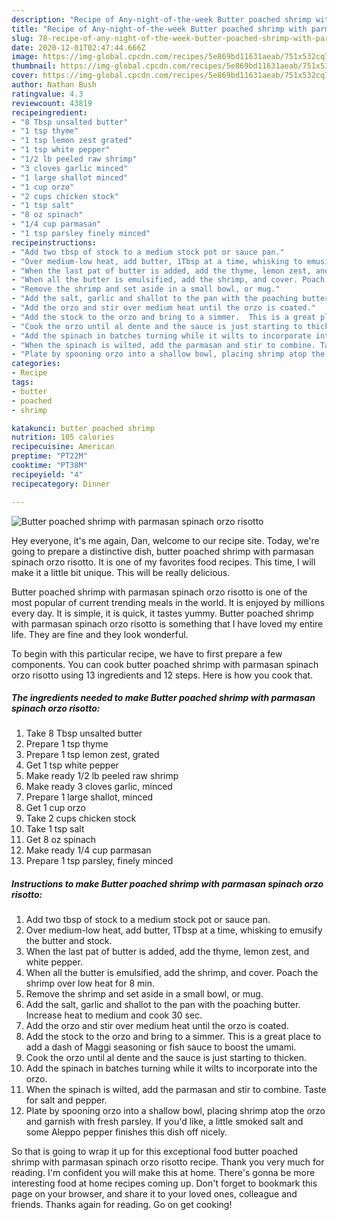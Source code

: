 ```yaml
---
description: "Recipe of Any-night-of-the-week Butter poached shrimp with parmasan spinach orzo risotto"
title: "Recipe of Any-night-of-the-week Butter poached shrimp with parmasan spinach orzo risotto"
slug: 78-recipe-of-any-night-of-the-week-butter-poached-shrimp-with-parmasan-spinach-orzo-risotto
date: 2020-12-01T02:47:44.666Z
image: https://img-global.cpcdn.com/recipes/5e869bd11631aeab/751x532cq70/butter-poached-shrimp-with-parmasan-spinach-orzo-risotto-recipe-main-photo.jpg
thumbnail: https://img-global.cpcdn.com/recipes/5e869bd11631aeab/751x532cq70/butter-poached-shrimp-with-parmasan-spinach-orzo-risotto-recipe-main-photo.jpg
cover: https://img-global.cpcdn.com/recipes/5e869bd11631aeab/751x532cq70/butter-poached-shrimp-with-parmasan-spinach-orzo-risotto-recipe-main-photo.jpg
author: Nathan Bush
ratingvalue: 4.3
reviewcount: 43819
recipeingredient:
- "8 Tbsp unsalted butter"
- "1 tsp thyme"
- "1 tsp lemon zest grated"
- "1 tsp white pepper"
- "1/2 lb peeled raw shrimp"
- "3 cloves garlic minced"
- "1 large shallot minced"
- "1 cup orzo"
- "2 cups chicken stock"
- "1 tsp salt"
- "8 oz spinach"
- "1/4 cup parmasan"
- "1 tsp parsley finely minced"
recipeinstructions:
- "Add two tbsp of stock to a medium stock pot or sauce pan."
- "Over medium-low heat, add butter, 1Tbsp at a time, whisking to emusify the butter and stock."
- "When the last pat of butter is added, add the thyme, lemon zest, and white pepper."
- "When all the butter is emulsified, add the shrimp, and cover. Poach the shrimp over low heat for 8 min."
- "Remove the shrimp and set aside in a small bowl, or mug."
- "Add the salt, garlic and shallot to the pan with the poaching butter. Increase heat to medium and cook 30 sec."
- "Add the orzo and stir over medium heat until the orzo is coated."
- "Add the stock to the orzo and bring to a simmer.  This is a great place to add a dash of Maggi seasoning or fish sauce to boost the umami."
- "Cook the orzo until al dente and the sauce is just starting to thicken."
- "Add the spinach in batches turning while it wilts to incorporate into the orzo."
- "When the spinach is wilted, add the parmasan and stir to combine. Taste for salt and pepper."
- "Plate by spooning orzo into a shallow bowl, placing shrimp atop the orzo and garnish with fresh parsley.  If you&#39;d like, a little smoked salt and some Aleppo pepper finishes this dish off nicely."
categories:
- Recipe
tags:
- butter
- poached
- shrimp

katakunci: butter poached shrimp 
nutrition: 105 calories
recipecuisine: American
preptime: "PT22M"
cooktime: "PT38M"
recipeyield: "4"
recipecategory: Dinner

---
```



![Butter poached shrimp with parmasan spinach orzo risotto](https://img-global.cpcdn.com/recipes/5e869bd11631aeab/751x532cq70/butter-poached-shrimp-with-parmasan-spinach-orzo-risotto-recipe-main-photo.jpg)

Hey everyone, it's me again, Dan, welcome to our recipe site. Today, we're going to prepare a distinctive dish, butter poached shrimp with parmasan spinach orzo risotto. It is one of my favorites food recipes. This time, I will make it a little bit unique. This will be really delicious.

Butter poached shrimp with parmasan spinach orzo risotto is one of the most popular of current trending meals in the world. It is enjoyed by millions every day. It is simple, it is quick, it tastes yummy. Butter poached shrimp with parmasan spinach orzo risotto is something that I have loved my entire life. They are fine and they look wonderful.




To begin with this particular recipe, we have to first prepare a few components. You can cook butter poached shrimp with parmasan spinach orzo risotto using 13 ingredients and 12 steps. Here is how you cook that.

<!--inarticleads1-->

##### The ingredients needed to make Butter poached shrimp with parmasan spinach orzo risotto:

1. Take 8 Tbsp unsalted butter
1. Prepare 1 tsp thyme
1. Prepare 1 tsp lemon zest, grated
1. Get 1 tsp white pepper
1. Make ready 1/2 lb peeled raw shrimp
1. Make ready 3 cloves garlic, minced
1. Prepare 1 large shallot, minced
1. Get 1 cup orzo
1. Take 2 cups chicken stock
1. Take 1 tsp salt
1. Get 8 oz spinach
1. Make ready 1/4 cup parmasan
1. Prepare 1 tsp parsley, finely minced




<!--inarticleads2-->

##### Instructions to make Butter poached shrimp with parmasan spinach orzo risotto:

1. Add two tbsp of stock to a medium stock pot or sauce pan.
1. Over medium-low heat, add butter, 1Tbsp at a time, whisking to emusify the butter and stock.
1. When the last pat of butter is added, add the thyme, lemon zest, and white pepper.
1. When all the butter is emulsified, add the shrimp, and cover. Poach the shrimp over low heat for 8 min.
1. Remove the shrimp and set aside in a small bowl, or mug.
1. Add the salt, garlic and shallot to the pan with the poaching butter. Increase heat to medium and cook 30 sec.
1. Add the orzo and stir over medium heat until the orzo is coated.
1. Add the stock to the orzo and bring to a simmer.  This is a great place to add a dash of Maggi seasoning or fish sauce to boost the umami.
1. Cook the orzo until al dente and the sauce is just starting to thicken.
1. Add the spinach in batches turning while it wilts to incorporate into the orzo.
1. When the spinach is wilted, add the parmasan and stir to combine. Taste for salt and pepper.
1. Plate by spooning orzo into a shallow bowl, placing shrimp atop the orzo and garnish with fresh parsley.  If you&#39;d like, a little smoked salt and some Aleppo pepper finishes this dish off nicely.




So that is going to wrap it up for this exceptional food butter poached shrimp with parmasan spinach orzo risotto recipe. Thank you very much for reading. I'm confident you will make this at home. There's gonna be more interesting food at home recipes coming up. Don't forget to bookmark this page on your browser, and share it to your loved ones, colleague and friends. Thanks again for reading. Go on get cooking!
